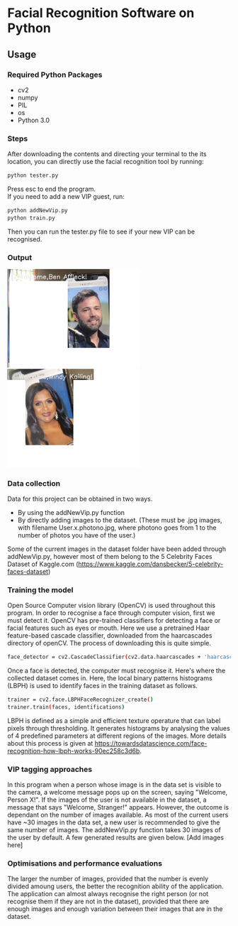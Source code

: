 # Facial Recognition Software on Python

## Usage

### Required Python Packages 
- cv2
- numpy
- PIL
- os
- Python 3.0


### Steps 
After downloading the contents and directing your terminal to the its location, you can directly use the  facial recognition tool by running:  
```sh
python tester.py   
```
Press esc to end the program.  
If you need to add a new VIP guest, run:
```sh
python addNewVip.py   
python train.py   
```
Then you can run the tester.py file to see if your new VIP can be recognised. 

### Output 
<p float="left">
  <img src="https://github.com/MinduliW/FacialRecognition/blob/main/BEN.png" width="300" />
  <img src="https://github.com/MinduliW/FacialRecognition/blob/main/mindy.png" width="300" />
</p>

### Data collection 
Data for this project can be obtained in two ways. 
- By using the addNewVip.py function 
- By directly adding images to the dataset. (These must be .jpg images, with filename User.x.photono.jpg, where photono goes from 1 to the number of photos you have of the user.)

Some of the current images in the dataset folder have been added through addNewVip.py, however most of them belong to the 5 Celebrity Faces Dataset of Kaggle.com (https://www.kaggle.com/dansbecker/5-celebrity-faces-dataset)

### Training the model 
Open Source Computer vision library (OpenCV) is used throughout this program. 
In order to recognise a face through computer vision, first we must detect it. OpenCV has pre-trained classifiers for detecting a face or facial features such as eyes or mouth. Here we use a pretrained Haar feature-based cascade classifier, downloaded from the haarcascades directory of openCV. The process of downloading this is quite simple. 
```sh
face_detector = cv2.CascadeClassifier(cv2.data.haarcascades + 'haarcascade_frontalface_default.xml')
```
Once a face is detected, the computer must recognise it. Here's where the collected dataset comes in. Here, the local binary patterns histograms (LBPH) is used to identify faces in the training dataset as follows. 
```sh
trainer = cv2.face.LBPHFaceRecognizer_create()
trainer.train(faces, identifications)
```
LBPH is defined as a simple and efficient texture operature that can label pixels through thresholding. It generates histograms by analysing the values of 4 predefined parameters at different regions of the images. More details about this process is given at https://towardsdatascience.com/face-recognition-how-lbph-works-90ec258c3d6b. 


### VIP tagging approaches

In this program when a person whose image is in the data set is visible to the camera, a welcome message pops up on the screen, saying "Welcome, Person X!". If the images of the user is not available in the dataset, a message that says "Welcome, Stranger!" appears. 
However, the outcome is dependant on the number of images available. As most of the current users have ~30 images in the data set, a new user is recommended to give the same number of images. The addNewVip.py function takes 30 images of the user by default. 
A few generated results are given below. 
[Add images here]


### Optimisations and performance evaluations 
The larger the number of images, provided that the number is evenly divided amoung users, the better the recognition ability of the application. 
The application can almost always recognise the right person (or not recognise them if they are not in the dataset), provided that there are enough images and enough variation between their images that are in the dataset. 

